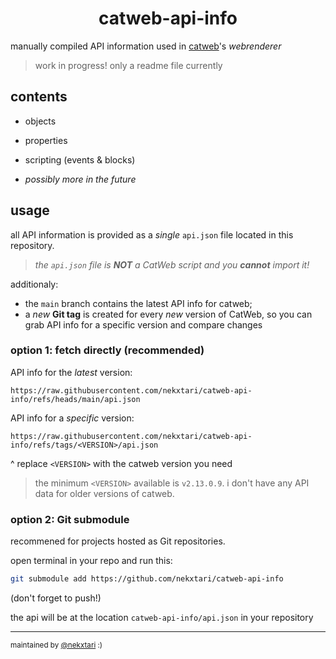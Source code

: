 <!-- markdownlint-disable no-inline-html -->

# <div align="center"> catweb-api-info </div>

manually compiled API information used in [catweb](https://www.roblox.com/games/16855862021)'s *webrenderer*

> work in progress! only a readme file currently

## contents

- objects

- properties

- scripting (events & blocks)

- *possibly more in the future*

## usage

all API information is provided as a *single* `api.json` file located in this repository.

> *the `api.json` file is **NOT** a CatWeb script and you **cannot** import it!*

additionaly:

- the `main` branch contains the latest API info for catweb;
- a *new* **Git tag** is created for every *new* version of CatWeb, so you can grab API info for a specific version and compare changes

### option 1: fetch directly (recommended)

API info for the *latest* version:

```plain
https://raw.githubusercontent.com/nekxtari/catweb-api-info/refs/heads/main/api.json
```

API info for a *specific* version:

```plain
https://raw.githubusercontent.com/nekxtari/catweb-api-info/refs/tags/<VERSION>/api.json
```

^ replace `<VERSION>` with the catweb version you need

> the minimum `<VERSION>` available is `v2.13.0.9`. i don't have any API data for older versions of catweb.

### option 2: Git submodule

recommened for projects hosted as Git repositories.

open terminal in your repo and run this:

```bash
git submodule add https://github.com/nekxtari/catweb-api-info
```

(don't forget to push!)

the api will be at the location `catweb-api-info/api.json` in your repository

---

<sup> maintained by [@nekxtari](https://github.com/nekxtari) :) </sup>
